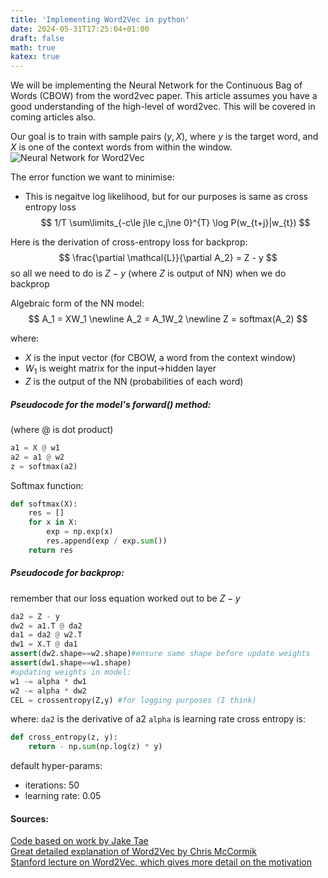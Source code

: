 ```yaml
---
title: 'Implementing Word2Vec in python'
date: 2024-05-31T17:25:04+01:00
draft: false
math: true
katex: true
---
```


We will be implementing the Neural Network for the Continuous Bag of Words (CBOW) from the word2vec paper. This article assumes you have a good understanding of the high-level of word2vec. This will be covered in coming articles also.

Our goal is to train with sample pairs $(y,X)$, where $y$ is the target word, and $X$ is one of the context words from within the window.
![Neural Network for Word2Vec](/images/word2vec_nn_diagram.png)

The error function we want to minimise:
- This is negaitve log likelihood, but for our purposes is same as cross entropy loss
$$ 1/T  \sum\limits_{-c\le j\le c,j\ne 0}^{T} \log P(w_{t+j}|w_{t}) $$

Here is the derivation of cross-entropy loss for backprop: 
$$ \frac{\partial \mathcal{L}}{\partial A_2} = Z - y $$
so all we need to do is $Z-y$ (where $Z$ is output of NN) when we do backprop

Algebraic form of the NN model:
$$ A_1 = XW_1 \newline A_2 = A_1W_2 \newline Z = softmax(A_2) $$

where:
- $X$ is the input vector (for CBOW, a word from the context window)
- $W_{1}$ is weight matrix for the input->hidden layer
- $Z$ is the output of the NN (probabilities of each word)

##### Pseudocode for the model's forward() method:
(where @ is dot product)

```python
a1 = X @ w1
a2 = a1 @ w2
z = softmax(a2)
```

Softmax function:
```python
def softmax(X):
    res = []
    for x in X:
        exp = np.exp(x)
        res.append(exp / exp.sum())
    return res
```

##### Pseudocode for backprop:
remember that our loss equation worked out to be $Z - y$

```python
da2 = Z - y
dw2 = a1.T @ da2
da1 = da2 @ w2.T
dw1 = X.T @ da1
assert(dw2.shape==w2.shape)#ensure same shape before update weights
assert(dw1.shape==w1.shape)
#updating weights in model:
w1 -= alpha * dw1
w2 -= alpha * dw2
CEL = crossentropy(Z,y) #for logging purposes (I think)
```
where:
`da2` is the derivative of a2
`alpha` is learning rate
cross entropy is:
```python
def cross_entropy(z, y):
    return - np.sum(np.log(z) * y)
```

default hyper-params:
- iterations: 50
- learning rate: 0.05

#### Sources:
[Code based on work by Jake Tae](https://jaketae.github.io/study/word2vec/)\
[Great detailed explanation of Word2Vec by Chris McCormik](https://mccormickml.com/2016/04/19/word2vec-tutorial-the-skip-gram-model/)\
[Stanford lecture on Word2Vec, which gives more detail on the motivation](https://www.youtube.com/watch?v=ERibwqs9p38)









